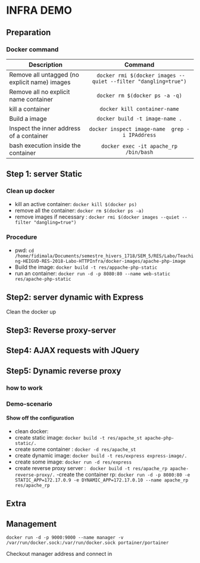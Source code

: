 # INFRA DEMO

## Preparation
### Docker command



| Description                         |            Command  |
| -------------------------------------------|:------------------:|
| Remove all untagged (no explicit name) images  | ` docker rmi $(docker images --quiet --filter "dangling=true")` |
|  Remove all no explicit name container   |  `docker rm $(docker ps -a -q)` |
|  kill a container    |  `docker kill container-name` |
|  Build a image  |  `docker build -t image-name .` |
|  Inspect the inner address of a container  |  `docker inspect image-name  grep -i IPAddress` |
| bash execution inside the container | `docker exec -it apache_rp /bin/bash`|



## Step 1: server Static
### Clean up docker
- kill an active container: `docker kill $(docker ps)`
- remove all the container: `docker rm $(docker ps -a)`
- remove images if necessary : `docker rmi $(docker images --quiet --filter "dangling=true")`


### Procedure
- pwd: `cd /home/fidimala/Documents/semestre_hivers_1718/SEM_5/RES/Labo/Teaching-HEIGVD-RES-2018-Labo-HTTPInfra/docker-images/apache-php-image`
- Build the image:    `docker build -t res/appache-php-static`
- run an container: `docker run -d -p 8080:80 --name web-static res/apache-php-static`


## Step2: server dynamic with Express
Clean the docker up


## Step3: Reverse proxy-server

## Step4: AJAX requests with JQuery

## Step5: Dynamic reverse proxy
### how to work


### Demo-scenario
#### Show off the configuration
- clean docker:
- create static image: `docker build -t res/apache_st apache-php-static/.`
- create some container : `docker -d res/apache_st`
- create dynamic image: `docker build -t res/express express-image/.`
- create some image: `docker run -d res/express`
- create reverse proxy server : ` docker build -t res/apache_rp apache-reverse-proxy/.`
-create the container rp: `docker run -d -p 8080:80 -e STATIC_APP=172.17.0.9 -e DYNAMIC_APP=172.17.0.10 --name apache_rp res/apache_rp`


## Extra

## Management
`docker run -d -p 9000:9000 --name manager -v /var/run/docker.sock:/var/run/docker.sock portainer/portainer`

Checkout manager address and connect in
